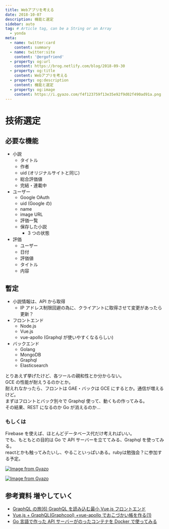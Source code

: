 ```yaml
---
title: Webアプリを考える
date: 2018-10-07
description: 機能と選定
sidebar: auto
tag: # Article tag, can be a String or an Array
  - yonda
meta:
  - name: twitter:card
    content: summary
  - name: twitter:site
    content: '@ergofriend'
  - property: og:url
    content: https://brog.netlify.com/blog/2018-09-30
  - property: og:title
    content: Webアプリを考える
  - property: og:description
    content: 機能と選定
  - property: og:image
    content: https://i.gyazo.com/f4f123759f13e35e92f9d02f490ad91a.png
---
```


# 技術選定

## 必要な機能

- 小説
  - タイトル
  - 作者
  - uid (オリジナルサイトと同じ)
  - 総合評価値
  - 完結・連載中
- ユーザー
  - Google OAuth
  - uid (Google の)
  - name
  - image URL
  - 評価一覧
  - 保存した小説
    - 3 つの状態
- 評価
  - ユーザー
  - 日付
  - 評価値
  - タイトル
  - 内容

## 暫定

- 小説情報は、API から取得
  - IP アドレス制限回避の為に、クライアントに取得させて変更があったら更新？
- フロントエンド
  - Node.js
  - Vue.js
  - vue-apollo (Graphql が使いやすくなるらしい)
- バックエンド
  - Golang
  - MongoDB
  - Graphql
  - Elasticsearch

とりあえず挙げたけど、各ツールの親和性とか分からない。  
GCE の性能が耐えうるのかとか。  
耐えれなかったら、フロントは GAE・バックは GCE にするとか。通信が増えるけど。  
まずはフロントとバック別々で Graphql 使って、動くもの作ってみる。  
その結果、REST になるのか Go が消えるのか...

### もしくは

Firebase を使えば、ほとんどデータベース代だけ考えればいい。  
でも、もともとの目的は Go で API サーバーを立ててみる、Graphql を使ってみる。  
reactとかも触ってみたいし、やることいっぱいある。rubyは勉強会？に参加する予定。

[![Image from Gyazo](https://i.gyazo.com/f4f123759f13e35e92f9d02f490ad91a.png)](https://gyazo.com/f4f123759f13e35e92f9d02f490ad91a)

[![Image from Gyazo](https://i.gyazo.com/66f11376a68ee8d3cbaf4f6ef1587149.png)](https://gyazo.com/66f11376a68ee8d3cbaf4f6ef1587149)

## 参考資料 増やしていく

- [GraphQL の旅(6) GraphQL を読み込む最小 Vue.js フロントエンド](https://qiita.com/Hiroyuki_OSAKI/items/2e0db565cfd5686eadf1)
- [Vue.js + GraphQL(Graphcool) +vue-apollo でおこづかい帳を作る(1)](https://medium.com/subjective/vue-js-graphql-graphcool-vue-apollo%E3%81%A7%E3%81%8A%E3%81%93%E3%81%A5%E3%81%8B%E3%81%84%E5%B8%B3%E3%82%92%E4%BD%9C%E3%82%8B-1-503dbbba3a11)
- [Go 言語で作った API サーバーがのったコンテナを Docker で使ってみる](https://kwmt27.net/2016/02/07/how-to-use-gozen-with-docker/)
